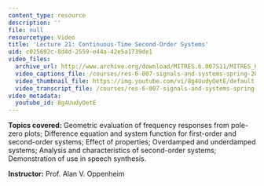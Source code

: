 ```yaml
---
content_type: resource
description: ''
file: null
resourcetype: Video
title: 'Lecture 21: Continuous-Time Second-Order Systems'
uid: c025692c-8d4d-2559-e44a-42e5a1739de1
video_files:
  archive_url: http://www.archive.org/download/MITRES.6.007S11/MITRES_6-007S11lec21_300k.mp4
  video_captions_file: /courses/res-6-007-signals-and-systems-spring-2011/881b59ca970f5f78b48705aeaf6455db_8g4UudyOetE.vtt
  video_thumbnail_file: https://img.youtube.com/vi/8g4UudyOetE/default.jpg
  video_transcript_file: /courses/res-6-007-signals-and-systems-spring-2011/95e0fa594977ac84083bd2a6a0c3822a_8g4UudyOetE.pdf
video_metadata:
  youtube_id: 8g4UudyOetE
---
```


**Topics covered:** Geometric evaluation of frequency responses from pole-zero plots; Difference equation and system function for first-order and second-order systems; Effect of properties; Overdamped and underdamped systems; Analysis and characteristics of second-order systems; Demonstration of use in speech synthesis.

**Instructor:** Prof. Alan V. Oppenheim
